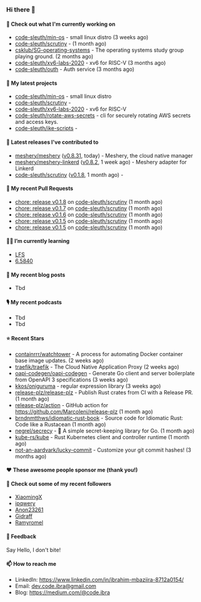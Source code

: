 

### Hi there 👋

#### 👷 Check out what I'm currently working on

- [code-sleuth/min-os](https://github.com/code-sleuth/min-os) - small linux distro (3 weeks ago)
- [code-sleuth/scrutiny](https://github.com/code-sleuth/scrutiny) -  (1 month ago)
- [csklub/SG-operating-systems](https://github.com/csklub/SG-operating-systems) - The operating systems study group playing ground. (2 months ago)
- [code-sleuth/xv6-labs-2020](https://github.com/code-sleuth/xv6-labs-2020) - xv6 for RISC-V  (3 months ago)
- [code-sleuth/outh](https://github.com/code-sleuth/outh) - Auth service (3 months ago)

#### 🌱 My latest projects

- [code-sleuth/min-os](https://github.com/code-sleuth/min-os) - small linux distro
- [code-sleuth/scrutiny](https://github.com/code-sleuth/scrutiny) - 
- [code-sleuth/xv6-labs-2020](https://github.com/code-sleuth/xv6-labs-2020) - xv6 for RISC-V 
- [code-sleuth/rotate-aws-secrets](https://github.com/code-sleuth/rotate-aws-secrets) - cli for securely rotating AWS secrets and access keys.
- [code-sleuth/ike-scripts](https://github.com/code-sleuth/ike-scripts) - 

#### 🔭 Latest releases I've contributed to

- [meshery/meshery](https://github.com/meshery/meshery) ([v0.8.31](https://github.com/meshery/meshery/releases/tag/v0.8.31), today) - Meshery, the cloud native manager
- [meshery/meshery-linkerd](https://github.com/meshery/meshery-linkerd) ([v0.8.2](https://github.com/meshery/meshery-linkerd/releases/tag/v0.8.2), 1 week ago) - Meshery adapter for Linkerd
- [code-sleuth/scrutiny](https://github.com/code-sleuth/scrutiny) ([v0.1.8](https://github.com/code-sleuth/scrutiny/releases/tag/v0.1.8), 1 month ago) - 

#### 🔨 My recent Pull Requests

- [chore: release v0.1.8](https://github.com/code-sleuth/scrutiny/pull/14) on [code-sleuth/scrutiny](https://github.com/code-sleuth/scrutiny) (1 month ago)
- [chore: release v0.1.7](https://github.com/code-sleuth/scrutiny/pull/13) on [code-sleuth/scrutiny](https://github.com/code-sleuth/scrutiny) (1 month ago)
- [chore: release v0.1.6](https://github.com/code-sleuth/scrutiny/pull/12) on [code-sleuth/scrutiny](https://github.com/code-sleuth/scrutiny) (1 month ago)
- [chore: release v0.1.5](https://github.com/code-sleuth/scrutiny/pull/11) on [code-sleuth/scrutiny](https://github.com/code-sleuth/scrutiny) (1 month ago)
- [chore: release v0.1.5](https://github.com/code-sleuth/scrutiny/pull/10) on [code-sleuth/scrutiny](https://github.com/code-sleuth/scrutiny) (1 month ago)

#### 🌱📖 I’m currently learning
- [LFS](https://www.linuxfromscratch.org/lfs/)
- [6.5840](http://nil.csail.mit.edu/6.5840/2024/)

#### 📜 My recent blog posts
- Tbd

#### 🎙️ My recent podcasts
- Tbd
- Tbd

#### ⭐ Recent Stars

- [containrrr/watchtower](https://github.com/containrrr/watchtower) - A process for automating Docker container base image updates.  (2 weeks ago)
- [traefik/traefik](https://github.com/traefik/traefik) - The Cloud Native Application Proxy (2 weeks ago)
- [oapi-codegen/oapi-codegen](https://github.com/oapi-codegen/oapi-codegen) - Generate Go client and server boilerplate from OpenAPI 3 specifications (3 weeks ago)
- [kkos/oniguruma](https://github.com/kkos/oniguruma) - regular expression library (3 weeks ago)
- [release-plz/release-plz](https://github.com/release-plz/release-plz) - Publish Rust crates from CI with a Release PR. (1 month ago)
- [release-plz/action](https://github.com/release-plz/action) - GitHub action for https://github.com/MarcoIeni/release-plz (1 month ago)
- [brndnmtthws/idiomatic-rust-book](https://github.com/brndnmtthws/idiomatic-rust-book) - Source code for Idiomatic Rust: Code like a Rustacean (1 month ago)
- [negrel/secrecy](https://github.com/negrel/secrecy) - 🤫 A simple secret-keeping library for Go. (1 month ago)
- [kube-rs/kube](https://github.com/kube-rs/kube) - Rust Kubernetes client and controller runtime (1 month ago)
- [not-an-aardvark/lucky-commit](https://github.com/not-an-aardvark/lucky-commit) - Customize your git commit hashes! (3 months ago)

#### ❤️ These awesome people sponsor me (thank you!)


#### 👯 Check out some of my recent followers

- [XiaomingX](https://github.com/XiaomingX)
- [ipqwery](https://github.com/ipqwery)
- [Anon23261](https://github.com/Anon23261)
- [Gidraff](https://github.com/Gidraff)
- [Ramyromel](https://github.com/Ramyromel)

#### 💬 Feedback

Say Hello, I don't bite!

#### 📫 How to reach me

- LinkedIn: https://www.linkedin.com/in/ibrahim-mbaziira-8712a0154/
- Email: dev.code.ibra@gmail.com
- Blog: https://medium.com/@code.ibra



